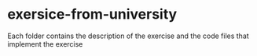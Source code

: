 # exersice-from-university

Each folder contains the description of the exercise and the code files that implement the exercise
